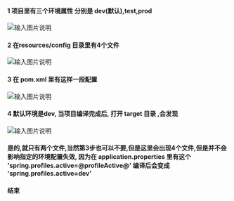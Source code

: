 #### 1 项目里有三个环境属性 分别是 dev(默认),test,prod
![输入图片说明](https://gitee.com/uploads/images/2017/1224/174203_e51e42d6_1599674.png "屏幕截图.png")

#### 2 在resources/config 目录里有4个文件
![输入图片说明](https://gitee.com/uploads/images/2017/1224/174312_a0b297c1_1599674.png "屏幕截图.png")

#### 3 在 pom.xml 里有这样一段配置
![输入图片说明](https://gitee.com/uploads/images/2017/1224/174453_56b30eee_1599674.png "屏幕截图.png")

#### 4 默认环境是dev, 当项目编译完成后, 打开 target 目录 ,会发现
![输入图片说明](https://gitee.com/uploads/images/2017/1224/174617_3493763b_1599674.png "屏幕截图.png")
#### 是的,就只有两个文件,当然第3步也可以不要,但是这里会出现4个文件,但是并不会影响指定的环境配置失效, 因为在 application.properties 里有这个 'spring.profiles.active=@profileActive@' 编译后会变成 'spring.profiles.active=dev'

#### 结束